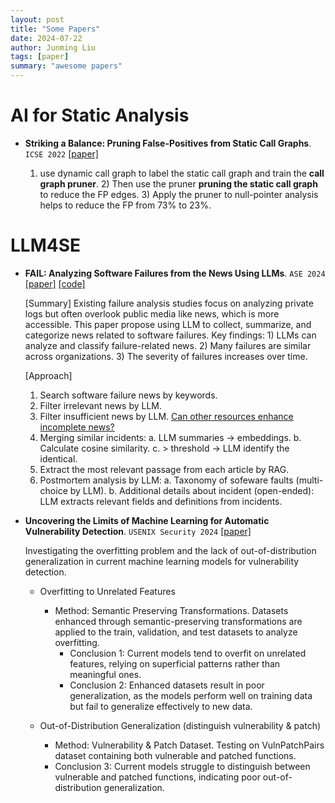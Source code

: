 ```yaml
---
layout: post
title: "Some Papers"
date: 2024-07-22
author: Junming Liu
tags: [paper]
summary: "awesome papers"
---
```


# AI for Static Analysis

- **Striking a Balance: Pruning False-Positives from Static Call Graphs**. ``ICSE 2022`` [[paper]](http://compilers.cs.ucla.edu/papers/balancing-callgraphs.pdf)

    1) use dynamic call graph to label the static call graph and train the **call graph pruner**. 2) Then use the pruner **pruning the static call graph** to reduce the FP edges. 3) Apply the pruner to null-pointer analysis helps to reduce the FP from 73% to 23%.

# LLM4SE

- **FAIL: Analyzing Software Failures from the News Using LLMs**. ``ASE 2024`` [[paper]](http://arxiv.org/abs/2406.08221) [[code]](https://anonymous.4open.science/r/FAIL)

    [Summary] Existing failure analysis studies focus on analyzing private logs but often overlook public media like news, which is more accessible. 
    This paper propose using LLM to collect, summarize, and categorize news related to software failures. 
    Key findings: 1) LLMs can analyze and classify failure-related news. 2) Many failures are similar across organizations. 3) The severity of failures increases over time.
    
    [Approach]
    1) Search software failure news by keywords.
    2) Filter irrelevant news by LLM.
    3) Filter insufficient news by LLM. <u>Can other resources enhance incomplete news?</u>
    4) Merging similar incidents:
        a. LLM summaries -> embeddings.
        b. Calculate cosine similarity.
        c. > threshold -> LLM identify the identical.
    5) Extract the most relevant passage from each article by RAG.
    6) Postmortem analysis by LLM:
        a. Taxonomy of sofeware faults (multi-choice by LLM).
        b. Additional details about incident (open-ended): LLM extracts relevant fields and definitions from incidents.

- **Uncovering the Limits of Machine Learning for Automatic Vulnerability Detection**. ``USENIX Security 2024`` [[paper]](https://arxiv.org/pdf/2306.17193)

    Investigating the overfitting problem and the lack of out-of-distribution generalization in current machine learning models for vulnerability detection.
    - Overfitting to Unrelated Features
      - Method: Semantic Preserving Transformations. Datasets enhanced through semantic-preserving transformations are applied to the train, validation, and test datasets to analyze overfitting.
        - Conclusion 1: Current models tend to overfit on unrelated features, relying on superficial patterns rather than meaningful ones.
        - Conclusion 2: Enhanced datasets result in poor generalization, as the models perform well on training data but fail to generalize effectively to new data.

    - Out-of-Distribution Generalization (distinguish vulnerability & patch)
      - Method: Vulnerability & Patch Dataset. Testing on VulnPatchPairs dataset containing both vulnerable and patched functions.
      - Conclusion 3: Current models struggle to distinguish between vulnerable and patched functions, indicating poor out-of-distribution generalization.